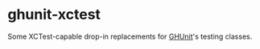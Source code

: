 ghunit-xctest
=============

Some XCTest-capable drop-in replacements for [GHUnit](https://github.com/gabriel/gh-unit/)'s testing classes.
